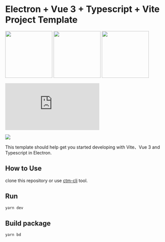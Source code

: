# Electron + Vue 3 + Typescript + Vite Project Template
<div center>
  <img width="150px" src="./render/assets/vite.svg">
  <img width="150px" src="./render/assets/logo.png">
  <img width="150px" src="./render/assets/electron.png">
</div>

![](https://img.shields.io/badge/Vue-^3.0.5-brightgreen?style=plastic&logo=Vue.js)

![](https://img.shields.io/badge/Electron-^12.0.1-brightgreen?style=plastic&logo=electron)

This template should help get you started developing with Vite、Vue 3 and Typescript in Electron.

## How to Use

clone this repository or use [ctm-cli](https://www.npmjs.com/package/ctm-cli) tool.

## Run

```sh
yarn dev
```

## Build package

```sh
yarn bd
```
